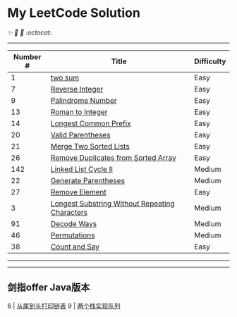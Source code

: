 # My LeetCode Solution

_:sparkles: :rocket: :metal: :octocat:_

----
Number # | Title | Difficulty
--|-------|-------------
1| [two sum](../master/notes/1_twosum.md)| Easy
7| [Reverse Integer]() | Easy
9| [Palindrome Number ]() | Easy
13| [Roman to Integer]() | Easy
14| [Longest Common Prefix]()|Easy
20| [Valid Parentheses]() | Easy
21| [Merge Two Sorted Lists]() | Easy
26| [Remove Duplicates from Sorted Array]()| Easy
142| [Linked List Cycle II]() | Medium
22| [Generate Parentheses](../master/notes/22_Generate%20Parentheses.md)|Medium
27 | [Remove Element]()| Easy
3 | [Longest Substring Without Repeating Characters](../master/notes/3_Longest%20Substring%20Without%20Repeating%20Characters.md) | Medium
91 | [Decode Ways](../master/notes/91_Decode%20Ways.md) | Medium
46 | [Permutations](../master/notes/46_Permutations.md) | Medium
38 | [Count and Say](../master/notes/38_Count%20and520Say.md) | Easy


-----------
-----------
## 剑指offer Java版本
6 | [从尾到头打印链表](../master/剑指offer_java版/6_从尾到头打印链表.md)
9 | [两个栈实现队列](../master/剑指offer_java版/9_两个栈实现队列.md)
